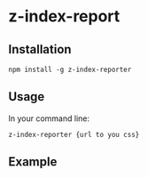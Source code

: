 # z-index-report

## Installation

`npm install -g z-index-reporter`

## Usage

In your command line:

`z-index-reporter {url to you css}`

## Example

